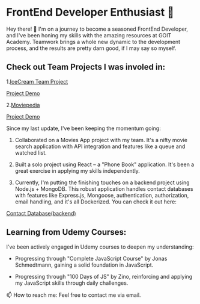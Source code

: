 # FrontEnd Developer Enthusiast 🚀

Hey there! 👋 I'm on a journey to become a seasoned FrontEnd Developer, and I've been honing my skills with the amazing resources at GOIT Academy. Teamwork brings a whole new dynamic to the development process, and the results are pretty darn good, if I may say so myself.

## Check out Team Projects I was involed in:
1.[IceCream Team Project](https://github.com/pawelszopinski/icecream-team-goit)

  [Project Demo](https://marlenawojtczak.github.io/projekt-grupa-4/)
  
2.[Moviepedia](https://github.com/pawelszopinski/Project-07)

  [Project Demo](https://raffamieczkowski.github.io/Project-07/)

Since my last update, I've been keeping the momentum going:

1. Collaborated on a Movies App project with my team. It's a nifty movie search application with API integration and features like a queue and watched list.

2. Built a solo project using React – a "Phone Book" application. It's been a great exercise in applying my skills independently.

3. Currently, I'm putting the finishing touches on a backend project using Node.js + MongoDB. This robust application handles contact databases with features like Express.js, Mongoose, authentication, authorization, email handling, and it's all Dockerized.
   You can check it out here:

  [Contact Database(backend)](https://github.com/pawelszopinski/nodejs-homework)

## Learning from Udemy Courses:
I've been actively engaged in Udemy courses to deepen my understanding:

- Progressing through "Complete JavaScript Course" by Jonas Schmedtmann, gaining a solid foundation in JavaScript.

- Progressing through "100 Days of JS" by Zino, reinforcing and applying my JavaScript skills through daily challenges.


 📫 How to reach me: Feel free to contact me via email.

